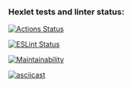 ### Hexlet tests and linter status:
[![Actions Status](https://github.com/TatulArt/frontend-project-lvl1/workflows/hexlet-check/badge.svg)](https://github.com/TatulArt/frontend-project-lvl1/actions)

[![ESLint Status](https://github.com/TatulArt/frontend-project-lvl1/workflows/CodeCI/badge.svg)](https://github.com/TatulArt/frontend-project-lvl1/actions)

[![Maintainability](https://api.codeclimate.com/v1/badges/a99a88d28ad37a79dbf6/maintainability)](https://codeclimate.com/github/codeclimate/codeclimate/maintainability)

[![asciicast](https://asciinema.org/a/5kxJd2EmLZ5JWks8Ros33o2Qd.svg)](https://asciinema.org/a/5kxJd2EmLZ5JWks8Ros33o2Qd)